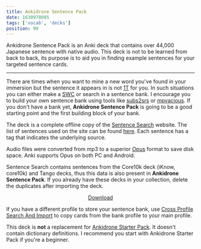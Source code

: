 ```yaml
---
title: Ankidrone Sentence Pack
date: 1630978085
tags: ['vocab', 'decks']
position: 99
---
```


Ankidrone Sentence Pack is an Anki deck
that contains over 44,000 Japanese sentence with native audio.
This deck is not to be learned from back to back,
its purpose is to aid you in finding example sentences
for your targeted sentence cards.

****

There are times when you want to mine a new word you've found in your immersion
but the sentence it appears in is not
[1T](one-target-sentences.html)
for you.
In such situations you can either make a
[SWC](discussing-various-card-templates.html#simple-word-cards)
or search in a sentence bank.
I encourage you to build your own sentence bank
using tools like
[subs2srs](our-immersion-learning-toolset.html#subs2srs)
or
[mpvacious](mining-from-movies-and-tv-shows.html).
If you don't have a bank yet,
**Ankidrone Sentence Pack** is going to be a good starting point
and the first building block of your bank.

The deck is a complete offline copy of the
[Sentence Search](https://sentencesearch.neocities.org/)
website.
The list of sentences used on the site can be found
[here](https://receptomanijalogi.web.app/site/data/all_v11.json).
Each sentence has a tag that indicates the underlying source.

Audio files were converted from mp3 to a superior
[Opus](https://opus-codec.org/)
format to save disk space.
Anki supports Opus on both PC and Android.

Sentence Search contains sentences from the Core10k deck (iKnow, core10k) and Tango decks,
thus this data is also present in **Ankidrone Sentence Pack**.
If you already have these decks in your collection,
delete the duplicates after importing the deck.

<p align="center"><a class="download_button" href="https://disk.yandex.com/d/yZsomdq4WB-crg">Download</a></p>

If you have a different profile to store your sentence bank,
use [Cross Profile Search And Import](useful-anki-add-ons-for-japanese.html#cross-profile-search-and-import)
to copy cards from the bank profile to your main profile.

This deck is **not** a replacement for
[Ankidrone Starter Pack](basic-vocabulary.html).
It doesn't contain dictionary definitions.
I recommend you start with Ankidrone Starter Pack if you're a beginner.
